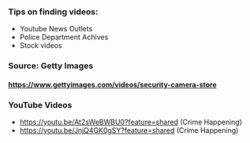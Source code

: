 ### **Tips on finding videos:**
- Youtube News Outlets
- Police Department Achives
- Stock videos

### Source: **Getty Images** 
#### https://www.gettyimages.com/videos/security-camera-store

### YouTube Videos
- https://youtu.be/At2sWeBWBU0?feature=shared (Crime Happening)
- https://youtu.be/JnjQ4GK0gSY?feature=shared (Crime Happening)
